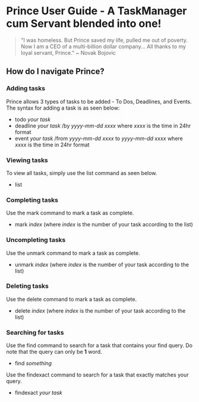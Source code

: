 # Prince User Guide - A TaskManager cum Servant blended into one!
> "I was homeless. But Prince saved my life, pulled me out of poverty. 
Now I am a CEO of a multi-billion dollar company... All thanks to my loyal servant, Prince." ~ Novak Bojovic

## How do I navigate Prince?

### Adding tasks
Prince allows 3 types of tasks to be added - To Dos, Deadlines, and Events.
The syntax for adding a task is as seen below:
- todo *your task*
- deadline *your task* /by *yyyy-mm-dd xxxx* where *xxxx* is the time in 24hr format
- event *your task* /from *yyyy-mm-dd xxxx* to *yyyy-mm-dd xxxx* where *xxxx* is the time in 24hr format

### Viewing tasks
To view all tasks, simply use the list command as seen below.
- list

### Completing tasks
Use the mark command to mark a task as complete.
- mark *index* (where *index* is the number of your task according to the list)

### Uncompleting tasks
Use the unmark command to mark a task as complete.
- unmark *index* (where *index* is the number of your task according to the list)

### Deleting tasks
Use the delete command to mark a task as complete.
- delete *index* (where *index* is the number of your task according to the list)

### Searching for tasks
Use the find command to search for a task that contains your find query. Do note that the query
can only be **1** word.
- find *something*

Use the findexact command to search for a task that exactly matches your query.
- findexact *your task*
